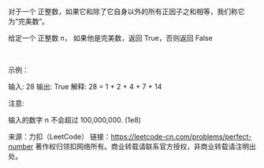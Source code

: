 对于一个 正整数，如果它和除了它自身以外的所有正因子之和相等，我们称它为“完美数”。

给定一个 正整数 n， 如果他是完美数，返回 True，否则返回 False

 

示例：

输入: 28
输出: True
解释: 28 = 1 + 2 + 4 + 7 + 14
 

注意:

输入的数字 n 不会超过 100,000,000. (1e8)

来源：力扣（LeetCode）
链接：https://leetcode-cn.com/problems/perfect-number
著作权归领扣网络所有。商业转载请联系官方授权，非商业转载请注明出处。